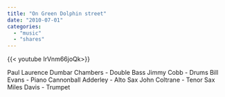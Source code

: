 ```yaml
---
title: "On Green Dolphin street"
date: "2010-07-01"
categories:
  - "music"
  - "shares"
---
```


<div style="width: 70vw;">{{< youtube IrVnm66joQk>}}</div>

Paul Laurence Dumbar Chambers - Double Bass
Jimmy Cobb - Drums
Bill Evans - Piano
Cannonball Adderley - Alto Sax
John Coltrane - Tenor Sax
Miles Davis - Trumpet
